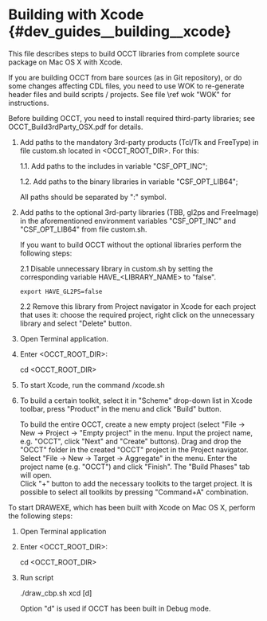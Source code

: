 Building with Xcode {#dev_guides__building__xcode}
===================

This file describes steps to build OCCT libraries from complete source package
on Mac OS X with Xcode.

If you are building OCCT from bare sources (as in Git repository), or do some 
changes affecting CDL files, you need to use WOK to re-generate header files
and build scripts / projects. See file \ref wok "WOK" for instructions.

Before building OCCT, you need to install required third-party libraries; see
OCCT_Build3rdParty_OSX.pdf for details.

1. Add paths to the mandatory 3rd-party products (Tcl/Tk and FreeType) 
   in file custom.sh located in \<OCCT_ROOT_DIR\>. For this:

   1.1. Add paths to the includes in variable "CSF_OPT_INC";

   1.2. Add paths to the binary libraries in variable  "CSF_OPT_LIB64";

   All paths should be separated by ":" symbol. 

2. Add paths to the optional 3rd-party libraries (TBB, gl2ps and FreeImage) 
   in the aforementioned environment variables "CSF_OPT_INC" and 
   "CSF_OPT_LIB64" from file custom.sh.

   If you want to build OCCT without the optional libraries perform the 
   following steps:

   2.1 Disable unnecessary library in custom.sh by setting the corresponding 
       variable HAVE_<LIBRARY_NAME> to "false". 

       export HAVE_GL2PS=false

   2.2 Remove this library from Project navigator in Xcode for each project that 
       uses it: choose the required project, right click on the unnecessary 
       library and select "Delete" button.

3. Open Terminal application.

4. Enter \<OCCT_ROOT_DIR\>:

   cd \<OCCT_ROOT_DIR\>

5. To start Xcode, run the command  /xcode.sh

6. To build a certain toolkit, select it in "Scheme" drop-down list in Xcode 
   toolbar, press "Product" in the menu and click "Build" button. 

   To build the entire OCCT, create a new empty project (select "File -> 
   New -> Project -> "Empty project" in the menu. Input the project name, 
   e.g. "OCCT", click "Next" and "Create" buttons). Drag and drop the "OCCT" 
   folder in the created "OCCT" project in the Project navigator. Select 
   "File -> New -> Target -> Aggregate" in the menu. Enter the project name 
   (e.g. "OCCT") and click "Finish". The "Build Phases" tab will open.  
   Click "+" button to add the necessary toolkits to the target project. 
   It is possible to select all toolkits by pressing "Command+A" combination. 

To start DRAWEXE, which has been built with Xcode on Mac OS X, perform the following steps:

1. Open Terminal application

2. Enter \<OCCT_ROOT_DIR\>:

   cd \<OCCT_ROOT_DIR\>

3. Run script

   ./draw_cbp.sh xcd [d]

   Option "d" is used if OCCT has been built in Debug mode.
